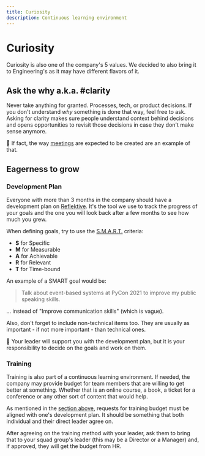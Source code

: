 ```yaml
---
title: Curiosity
description: Continuous learning environment
---
```


# Curiosity

Curiosity is also one of the company's 5 values. We decided to also bring it to Engineering's as it may have different flavors of it.

## Ask the why a.k.a. #clarity

Never take anything for granted. Processes, tech, or product decisions. If you don't understand _why_ something is done that way, feel free to ask. Asking for clarity makes sure people understand context behind decisions and opens opportunities to revisit those decisions in case they don't make sense anymore. 

📝 If fact, the way [meetings](../meetings) are expected to be created are an example of that. 

## Eagerness to grow

### Development Plan

Everyone with more than 3 months in the company should have a development plan on [Reflektive](https://www.reflektive.com/app). It's the tool we use to track the progress of your goals and the one you will look back after a few months to see how much you grew.

When defining goals, try to use the [S.M.A.R.T.](https://en.wikipedia.org/wiki/SMART_criteria) criteria:

- **S** for Specific
- **M** for Measurable
- **A** for Achievable
- **R** for Relevant
- **T** for Time-bound

An example of a SMART goal would be:

> Talk about event-based systems at PyCon 2021 to improve my public speaking skills.

... instead of "Improve communication skills" (which is vague).

Also, don't forget to include non-technical items too. They are usually as important - if not more important - than technical ones.

📝 Your leader will support you with the development plan, but it is your responsibility to decide on the goals and work on them.

### Training

Training is also part of a continuous learning environment. If needed, the company may provide budget for team members that are willing to get better at something. Whether that is an online course, a book, a ticket for a conference or any other sort of content that would help.

As mentioned in the [section above](#development-plan), requests for training budget must be aligned with one's development plan. It should be something that both individual and their direct leader agree on.

After agreeing on the training method with your leader, ask them to bring that to your squad group's leader (this may be a Director or a Manager) and, if approved, they will get the budget from HR.
